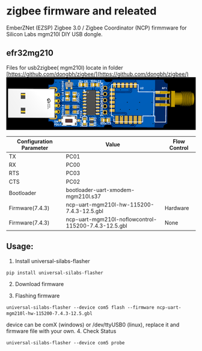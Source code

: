 # zigbee firmware and releated

EmberZNet (EZSP) Zigbee 3.0 / Zigbee Coordinator (NCP) firmmware for Silicon Labs mgm210l DIY USB dongle.

## efr32mg210

 Files for usb2zigbee( mgm210l) locate in folder [https://github.com/dongbh/zigbee/](https://github.com/dongbh/zigbee/)
![picture of diy usb dongle](../res/3d_pcb_mgm210l.png)

| Configuration Parameter  | Value |Flow Control|
|---------------|-----------|-----------|
| TX  | PC01 ||
| RX  | PC00 ||
| RTS | PC03 ||
| CTS | PC02 ||
| Bootloader | bootloader-uart-xmodem-mgm210l.s37 ||
| Firmware(7.4.3) | ncp-uart-mgm210l-hw-115200-7.4.3-12.5.gbl | Hardware|
| Firmware(7.4.3) | ncp-uart-mgm210l-noflowcontrol-115200-7.4.3-12.5.gbl | None|

## Usage:
1. Install universal-silabs-flasher
```
pip install universal-silabs-flasher
```
2. Download firmware

3. Flashing firmware
```
universal-silabs-flasher --device com5 flash --firmware ncp-uart-mgm210l-hw-115200-7.4.3-12.5.gbl
```
device can be comX (windows) or /dev/ttyUSB0 (linux), replace it and firmware file with your own.
4. Check Status
```
universal-silabs-flasher --device com5 probe
```

